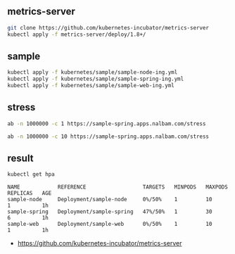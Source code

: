 ## metrics-server
```bash
git clone https://github.com/kubernetes-incubator/metrics-server
kubectl apply -f metrics-server/deploy/1.8+/
```

## sample
```bash
kubectl apply -f kubernetes/sample/sample-node-ing.yml
kubectl apply -f kubernetes/sample/sample-spring-ing.yml
kubectl apply -f kubernetes/sample/sample-web-ing.yml
```

## stress
```bash
ab -n 1000000 -c 1 https://sample-spring.apps.nalbam.com/stress

ab -n 1000000 -c 10 https://sample-spring.apps.nalbam.com/stress
```

## result
```bash
kubectl get hpa
```
```
NAME            REFERENCE                  TARGETS   MINPODS   MAXPODS   REPLICAS   AGE
sample-node     Deployment/sample-node     0%/50%    1         10        1          1h
sample-spring   Deployment/sample-spring   47%/50%   1         30        6          1h
sample-web      Deployment/sample-web      0%/50%    1         10        1          1h
```

* https://github.com/kubernetes-incubator/metrics-server
